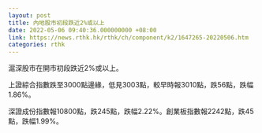 ```yaml
---
layout: post
title: 內地股市初段跌近2%或以上
date: 2022-05-06 09:40:36.000000000 +08:00
link: https://news.rthk.hk/rthk/ch/component/k2/1647265-20220506.htm
categories: rthk
---
```


滬深股市在開市初段跌近2%或以上。

上證綜合指數跌至3000點邊緣，低見3003點，較早時報3010點，跌56點，跌幅1.86%。

深證成份指數報10800點，跌245點，跌幅2.22%。創業板指數報2242點，跌45點，跌幅1.99%。

